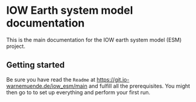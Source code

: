 # IOW Earth system model documentation

This is the main documentation for the IOW earth system model (ESM) project. 


## Getting started

Be sure you have read the `Readme` at https://git.io-warnemuende.de/iow_esm/main and fulfill all the prerequisites.
You might then go to [](getting_started:first_use) to set up everything and perform your first run.